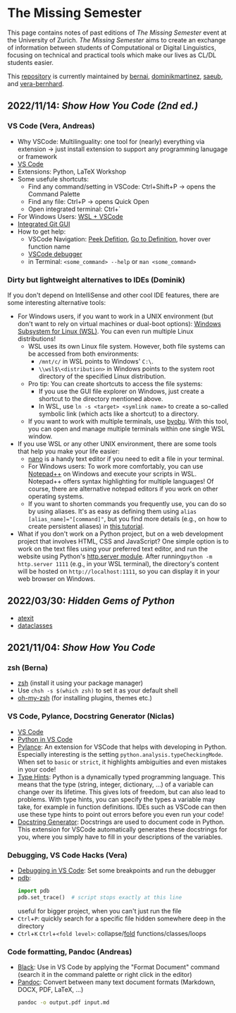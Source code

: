 # The Missing Semester

This page contains notes of past editions of *The Missing Semester* event at the University of Zurich. *The Missing Semester* aims to create an exchange of information between students of Computational or Digital Linguistics, focusing on technical and practical tools which make our lives as CL/DL students easier.

This [repository](https://github.com/saeub/missing-semester/) is currently maintained by [bernai](https://github.com/bernai/), [dominikmartinez](https://github.com/dominikmartinez/), [saeub](https://github.com/saeub/), and [vera-bernhard](https://github.com/vera-bernhard/).

## 2022/11/14: *Show How You Code (2nd ed.)*

### VS Code (Vera, Andreas)
- Why VSCode: Multilinguality: one tool for (nearly) everything via extension -> just install extension to support any programming lanugage or framework
- [VS Code](https://code.visualstudio.com/)
- Extensions: Python, LaTeX Workshop
- Some usefule shortcuts:
    - Find any command/setting in VSCode: Ctrl+Shift+P -> opens the Command Palette
    - Find any file: Ctrl+P -> opens Quick Open
    - Open integrated terminal: Ctrl+`
- For Windows Users: [WSL + VSCode](https://code.visualstudio.com/docs/remote/wsl)
- [Integrated Git GUI](https://code.visualstudio.com/docs/sourcecontrol/overview)
- How to get help:
    - VSCode Navigation: [Peek Defition](https://code.visualstudio.com/docs/editor/editingevolved#_peek), [Go to Definition](https://code.visualstudio.com/docs/editor/editingevolved#_go-to-definition), hover over function name
    - [VSCode debugger](https://code.visualstudio.com/docs/editor/debugging)
    - in Terminal: `<some_command> --help` or `man <some_command>`

### Dirty but lightweight alternatives to IDEs (Dominik)
If you don't depend on IntelliSense and other cool IDE features, there are some interesting alternative tools:
- For Windows users, if you want to work in a UNIX environment (but don't want to rely on virtual machines or dual-boot options): [Windows Subsystem for Linux (WSL)](https://learn.microsoft.com/en-us/windows/wsl/install). You can even run multiple Linux distributions!
    - WSL uses its own Linux file system. However, both file systems can be accessed from both environments:
        - `/mnt/c/` in WSL points to Windows' `C:\`.
        - `\\wsl$\<distribution>` in Windows points to the system root directory of the specified Linux distribution.
    - Pro tip: You can create shortcuts to access the file systems:
        - If you use the GUI file explorer on Windows, just create a shortcut to the directory mentioned above.
        - In WSL, use `ln -s <target> <symlink name>` to create a so-called symbolic link (which acts like a shortcut) to a directory.
    - If you want to work with multiple terminals, use [byobu](https://www.byobu.org/). With this tool, you can open and manage multiple terminals within one single WSL window.
- If you use WSL or any other UNIX environment, there are some tools that help you make your life easier:
    - [nano](https://en.wikipedia.org/wiki/GNU_nano) is a handy text editor if you need to edit a file in your terminal.
    - For Windows users: To work more comfortably, you can use [Notepad++](https://notepad-plus-plus.org/) on Windows and execute your scripts in WSL. Notepad++ offers syntax highlighting for multiple languages! Of course, there are alternative notepad editors if you work on other operating systems.
    - If you want to shorten commands you frequently use, you can do so by using aliases. It's as easy as defining them using `alias [alias_name]="[command]"`, but you find more details (e.g., on how to create persistent aliases) in [this tutorial](https://www.shell-tips.com/bash/alias/#gsc.tab=0).
- What if you don't work on a Python project, but on a web development project that involves HTML, CSS and JavaScript? One simple option is to work on the text files using your preferred text editor, and run the website using Python's [http.server module](https://docs.python.org/3/library/http.server.html). After running`python -m http.server 1111` (e.g., in your WSL terminal), the directory's content will be hosted on `http://localhost:1111`, so you can display it in your web browser on Windows.

## 2022/03/30: *Hidden Gems of Python*

- [atexit](https://docs.python.org/3/library/atexit.html)
- [dataclasses](https://docs.python.org/3/library/dataclasses.html)

## 2021/11/04: *Show How You Code*

### zsh (Berna)

- [zsh](https://www.zsh.org/) (install it using your package manager)
- Use `chsh -s $(which zsh)` to set it as your default shell
- [oh-my-zsh](https://ohmyz.sh/) (for installing plugins, themes etc.)

### VS Code, Pylance, Docstring Generator (Niclas)

- [VS Code](https://code.visualstudio.com/)
- [Python in VS Code](https://code.visualstudio.com/docs/python/python-tutorial)
- [Pylance](https://marketplace.visualstudio.com/items?itemName=ms-python.vscode-pylance): An extension for VSCode that helps with developing in Python. Especially interesting is the setting `python.analysis.typeCheckingMode`. When set to `basic` or `strict`, it highlights ambiguities and even mistakes in your code!
- [Type Hints](https://realpython.com/python-type-checking/): Python is a dynamically typed programming language. This means that the type (string, integer, dictionary, ...) of a variable can change over its lifetime. This gives lots of freedom, but can also lead to problems. With type hints, you can specify the types a variable may take, for example in function definitions. IDEs such as VSCode can then use these type hints to point out errors before you even run your code!
- [Docstring Generator](https://marketplace.visualstudio.com/items?itemName=njpwerner.autodocstring): Docstrings are used to document code in Python. This extension for VSCode automatically generates these docstrings for you, where you simply have to fill in your descriptions of the variables.

### Debugging, VS Code Hacks (Vera)

- [Debugging in VS Code](https://code.visualstudio.com/docs/editor/debugging): Set some breakpoints and run the debugger
- [pdb](https://docs.python.org/3/library/pdb.html):
  ```py
  import pdb
  pdb.set_trace()  # script stops exactly at this line
  ```
  useful for bigger project, when you can't just run the file
- `Ctrl`+`P`: quickly search for a specific file hidden somewhere deep in the directory
- `Ctrl`+`K` `Ctrl`+`<fold level>`: collapse/[fold](https://code.visualstudio.com/docs/editor/codebasics#_folding) functions/classes/loops

### Code formatting, Pandoc (Andreas)

- [Black](https://black.readthedocs.io/en/stable/): Use in VS Code by applying the "Format Document" command (search it in the command palette or right click in the editor)
- [Pandoc](https://pandoc.org/): Convert between many text document formats (Markdown, DOCX, PDF, LaTeX, ...)
  ```bash
  pandoc -o output.pdf input.md
  ```
